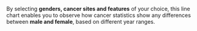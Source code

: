 By selecting **genders, cancer sites and features** of your choice, this line chart enables you to
observe how cancer statistics show any differences between **male and female**, based on different
year ranges.
